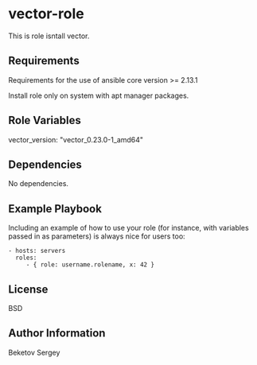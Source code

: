 vector-role
=========

This is role isntall vector.

Requirements
------------

Requirements for the use of ansible core version >= 2.13.1

Install role only on system with apt manager packages.

Role Variables
--------------

vector_version: "vector_0.23.0-1_amd64"

Dependencies
------------

No dependencies.

Example Playbook
----------------

Including an example of how to use your role (for instance, with variables passed in as parameters) is always nice for users too:

    - hosts: servers
      roles:
         - { role: username.rolename, x: 42 }

License
-------

BSD

Author Information
------------------

Beketov Sergey
